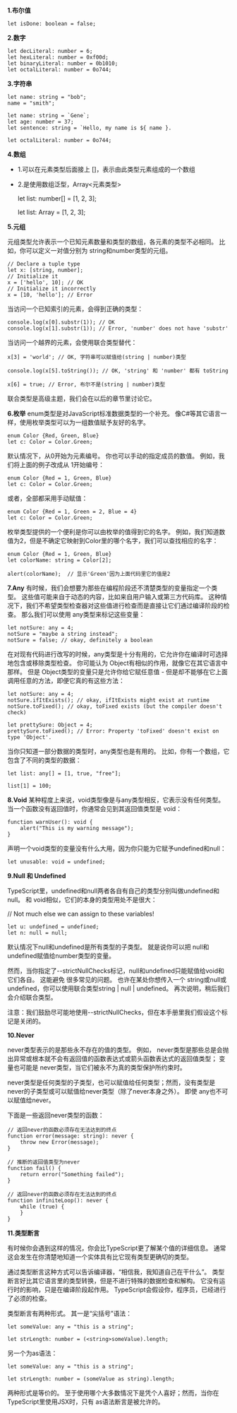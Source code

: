**1.布尔值**

	let isDone: boolean = false;
**2.数字**

	let decLiteral: number = 6;
	let hexLiteral: number = 0xf00d;
	let binaryLiteral: number = 0b1010;
	let octalLiteral: number = 0o744;

**3.字符串**

	let name: string = "bob";
	name = "smith";	

	let name: string = `Gene`;
	let age: number = 37;
	let sentence: string = `Hello, my name is ${ name }.

	let octalLiteral: number = 0o744;

**4.数组**
	
- 1.可以在元素类型后面接上 []，表示由此类型元素组成的一个数组
- 2.是使用数组泛型，Array<元素类型>

	let list: number[] = [1, 2, 3];

	let list: Array<number> = [1, 2, 3];

**5.元组**

元组类型允许表示一个已知元素数量和类型的数组，各元素的类型不必相同。 比如，你可以定义一对值分别为 string和number类型的元组。

	// Declare a tuple type
	let x: [string, number];
	// Initialize it
	x = ['hello', 10]; // OK
	// Initialize it incorrectly
	x = [10, 'hello']; // Error

当访问一个已知索引的元素，会得到正确的类型：

	console.log(x[0].substr(1)); // OK
	console.log(x[1].substr(1)); // Error, 'number' does not have 'substr'
当访问一个越界的元素，会使用联合类型替代：

	x[3] = 'world'; // OK, 字符串可以赋值给(string | number)类型

	console.log(x[5].toString()); // OK, 'string' 和 'number' 都有 toString

	x[6] = true; // Error, 布尔不是(string | number)类型
联合类型是高级主题，我们会在以后的章节里讨论它。

**6.枚举**
enum类型是对JavaScript标准数据类型的一个补充。 像C#等其它语言一样，使用枚举类型可以为一组数值赋予友好的名字。

	enum Color {Red, Green, Blue}
	let c: Color = Color.Green;
默认情况下，从0开始为元素编号。 你也可以手动的指定成员的数值。 例如，我们将上面的例子改成从 1开始编号：

	enum Color {Red = 1, Green, Blue}
	let c: Color = Color.Green;
或者，全部都采用手动赋值：

	enum Color {Red = 1, Green = 2, Blue = 4}
	let c: Color = Color.Green;
枚举类型提供的一个便利是你可以由枚举的值得到它的名字。 例如，我们知道数值为2，但是不确定它映射到Color里的哪个名字，我们可以查找相应的名字：

	enum Color {Red = 1, Green, Blue}
	let colorName: string = Color[2];
	
	alert(colorName);  // 显示'Green'因为上面代码里它的值是2
	
**7.Any**
有时候，我们会想要为那些在编程阶段还不清楚类型的变量指定一个类型。 这些值可能来自于动态的内容，比如来自用户输入或第三方代码库。 这种情况下，我们不希望类型检查器对这些值进行检查而是直接让它们通过编译阶段的检查。 那么我们可以使用 any类型来标记这些变量：

	let notSure: any = 4;
	notSure = "maybe a string instead";
	notSure = false; // okay, definitely a boolean
在对现有代码进行改写的时候，any类型是十分有用的，它允许你在编译时可选择地包含或移除类型检查。 你可能认为 Object有相似的作用，就像它在其它语言中那样。 但是 Object类型的变量只是允许你给它赋任意值 - 但是却不能够在它上面调用任意的方法，即便它真的有这些方法：

	let notSure: any = 4;
	notSure.ifItExists(); // okay, ifItExists might exist at runtime
	notSure.toFixed(); // okay, toFixed exists (but the compiler doesn't check)
	
	let prettySure: Object = 4;
	prettySure.toFixed(); // Error: Property 'toFixed' doesn't exist on type 'Object'.
当你只知道一部分数据的类型时，any类型也是有用的。 比如，你有一个数组，它包含了不同的类型的数据：

	let list: any[] = [1, true, "free"];
	
	list[1] = 100;

**8.Void**
某种程度上来说，void类型像是与any类型相反，它表示没有任何类型。 当一个函数没有返回值时，你通常会见到其返回值类型是 void：

	function warnUser(): void {
	    alert("This is my warning message");
	}
声明一个void类型的变量没有什么大用，因为你只能为它赋予undefined和null：

	let unusable: void = undefined;
**9.Null 和 Undefined**

TypeScript里，undefined和null两者各自有自己的类型分别叫做undefined和null。 和 void相似，它们的本身的类型用处不是很大：

// Not much else we can assign to these variables!

	let u: undefined = undefined;
	let n: null = null;
默认情况下null和undefined是所有类型的子类型。 就是说你可以把 null和undefined赋值给number类型的变量。

然而，当你指定了--strictNullChecks标记，null和undefined只能赋值给void和它们各自。 这能避免 很多常见的问题。 也许在某处你想传入一个 string或null或undefined，你可以使用联合类型string | null | undefined。 再次说明，稍后我们会介绍联合类型。

注意：我们鼓励尽可能地使用--strictNullChecks，但在本手册里我们假设这个标记是关闭的。

**10.Never**

never类型表示的是那些永不存在的值的类型。 例如， never类型是那些总是会抛出异常或根本就不会有返回值的函数表达式或箭头函数表达式的返回值类型； 变量也可能是 never类型，当它们被永不为真的类型保护所约束时。

never类型是任何类型的子类型，也可以赋值给任何类型；然而，没有类型是never的子类型或可以赋值给never类型（除了never本身之外）。 即使 any也不可以赋值给never。

下面是一些返回never类型的函数：

	// 返回never的函数必须存在无法达到的终点
	function error(message: string): never {
	    throw new Error(message);
	}
	
	// 推断的返回值类型为never
	function fail() {
	    return error("Something failed");
	}
	
	// 返回never的函数必须存在无法达到的终点
	function infiniteLoop(): never {
	    while (true) {
	    }
	}

**11.类型断言**

有时候你会遇到这样的情况，你会比TypeScript更了解某个值的详细信息。 通常这会发生在你清楚地知道一个实体具有比它现有类型更确切的类型。

通过类型断言这种方式可以告诉编译器，“相信我，我知道自己在干什么”。 类型断言好比其它语言里的类型转换，但是不进行特殊的数据检查和解构。 它没有运行时的影响，只是在编译阶段起作用。 TypeScript会假设你，程序员，已经进行了必须的检查。

类型断言有两种形式。 其一是“尖括号”语法：

	let someValue: any = "this is a string";

	let strLength: number = (<string>someValue).length;
另一个为as语法：

	let someValue: any = "this is a string";

	let strLength: number = (someValue as string).length;
两种形式是等价的。 至于使用哪个大多数情况下是凭个人喜好；然而，当你在TypeScript里使用JSX时，只有 as语法断言是被允许的。

